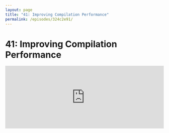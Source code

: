 ```yaml
---
layout: page
title: "41: Improving Compilation Performance"
permalink: /episodes/324c2e91/
---
```


# 41: Improving Compilation Performance

<iframe frameBorder="0" height="200px" scrolling="no" seamless src="https://player.simplecast.com/d3ee70a2-1165-4329-8998-b82296006fe0" width="100%" data-cy="latest-episode" />

- Graydon Hoare’s swift-dev email: https://lists.swift.org/pipermail/swift-dev/Week-of-Mon-20171113/006001.html
- Compiler Performance doc: https://github.com/apple/swift/blob/master/docs/CompilerPerformance.md
- Brian Gesiak's swift-dev email: https://lists.swift.org/pipermail/swift-dev/Week-of-Mon-20171106/005934.html

Leave a review on [iTunes](https://itunes.apple.com/us/podcast/swift-unwrapped/id1209817203?mt=2) and join http://spectrum.chat/specfm/swift-unwrapped
